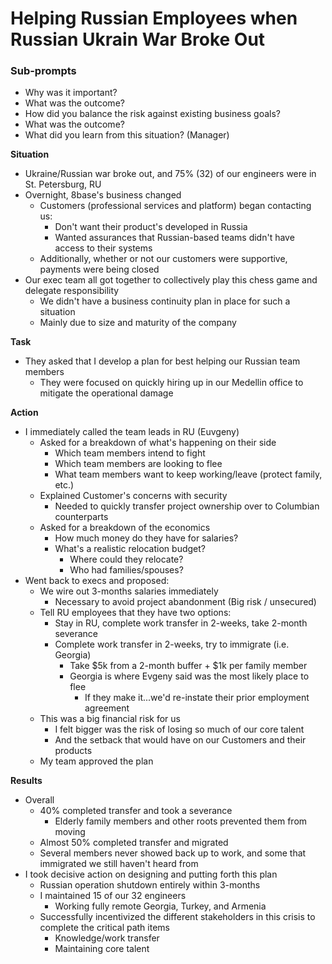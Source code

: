 # Helping Russian Employees when Russian Ukrain War Broke Out

### Sub-prompts
- Why was it important? 
- What was the outcome?
- How did you balance the risk against existing business goals? 
- What was the outcome? 
- What did you learn from this situation? (Manager)

**Situation**
- Ukraine/Russian war broke out, and 75% (32) of our engineers were in St. Petersburg, RU
- Overnight, 8base's business changed 
	- Customers (professional services and platform) began contacting us:
		- Don't want their product's developed in Russia
		- Wanted assurances that Russian-based teams didn't have access to their systems
	- Additionally, whether or not our customers were supportive, payments were being closed 
- Our exec team all got together to collectively play this chess game and delegate responsibility
	- We didn't have a business continuity plan in place for such a situation
	- Mainly due to size and maturity of the company

**Task**
- They asked that I develop a plan for best helping our Russian team members
	- They were focused on quickly hiring up in our Medellin office to mitigate the operational damage

**Action**
- I immediately called the team leads in RU (Euvgeny)
	- Asked for a breakdown of what's happening on their side
		- Which team members intend to fight
		- Which team members are looking to flee
		- What team members want to keep working/leave (protect family, etc.)
	- Explained Customer's concerns with security 
		- Needed to quickly transfer project ownership over to Columbian counterparts
	- Asked for a breakdown of the economics 
		- How much money do they have for salaries?
		- What's a realistic relocation budget?
			- Where could they relocate?
			- Who had families/spouses?
- Went back to execs and proposed:
	- We wire out 3-months salaries immediately
		- Necessary to avoid project abandonment (Big risk / unsecured)
	- Tell RU employees that they have two options:
		- Stay in RU, complete work transfer in 2-weeks, take 2-month severance
		- Complete work transfer in 2-weeks, try to immigrate (i.e. Georgia)
			- Take $5k from a 2-month buffer + $1k per family member
			- Georgia is where Evgeny said was the most likely place to flee
				- If they make it...we'd re-instate their prior employment agreement
	- This was a big financial risk for us
		- I felt bigger was the risk of losing so much of our core talent
		- And the setback that would have on our Customers and their products
	- My team approved the plan

**Results**
- Overall
	- 40% completed transfer and took a severance
		- Elderly family members and other roots prevented them from moving
	- Almost 50% completed transfer and migrated
	- Several members never showed back up to work, and some that immigrated we still haven't heard from
- I took decisive action on designing and putting forth this plan
	- Russian operation shutdown entirely within 3-months
	- I maintained 15 of our 32 engineers
		- Working fully remote Georgia, Turkey, and Armenia
	- Successfully incentivized the different stakeholders in this crisis to complete the critical path items
		- Knowledge/work transfer
		- Maintaining core talent 
